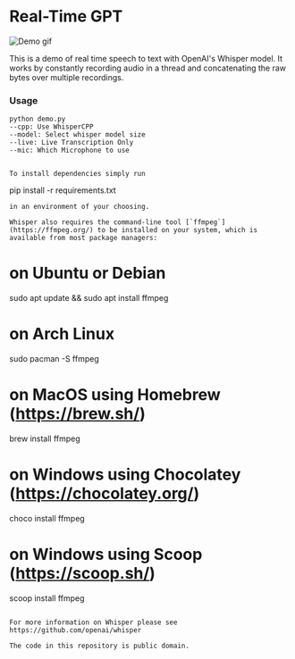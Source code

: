 # Real-Time GPT 

![Demo gif](demo.gif)

This is a demo of real time speech to text with OpenAI's Whisper model. It works by constantly recording audio in a thread and concatenating the raw bytes over multiple recordings.

### Usage

```
python demo.py
--cpp: Use WhisperCPP
--model: Select whisper model size
--live: Live Transcription Only
--mic: Which Microphone to use
```

```

To install dependencies simply run
```
pip install -r requirements.txt
```
in an environment of your choosing.

Whisper also requires the command-line tool [`ffmpeg`](https://ffmpeg.org/) to be installed on your system, which is available from most package managers:

```
# on Ubuntu or Debian
sudo apt update && sudo apt install ffmpeg

# on Arch Linux
sudo pacman -S ffmpeg

# on MacOS using Homebrew (https://brew.sh/)
brew install ffmpeg

# on Windows using Chocolatey (https://chocolatey.org/)
choco install ffmpeg

# on Windows using Scoop (https://scoop.sh/)
scoop install ffmpeg
```

For more information on Whisper please see https://github.com/openai/whisper

The code in this repository is public domain.